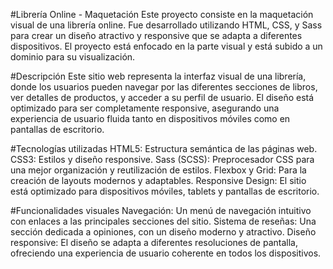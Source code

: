 #Librería Online - Maquetación
Este proyecto consiste en la maquetación visual de una librería online. Fue desarrollado utilizando HTML, CSS, y Sass para crear un diseño atractivo y responsive que se adapta a diferentes dispositivos. El proyecto está enfocado en la parte visual y está subido a un dominio para su visualización.

#Descripción
Este sitio web representa la interfaz visual de una librería, donde los usuarios pueden navegar por las diferentes secciones de libros, ver detalles de productos, y acceder a su perfil de usuario. El diseño está optimizado para ser completamente responsive, asegurando una experiencia de usuario fluida tanto en dispositivos móviles como en pantallas de escritorio.

#Tecnologías utilizadas
HTML5: Estructura semántica de las páginas web.
CSS3: Estilos y diseño responsive.
Sass (SCSS): Preprocesador CSS para una mejor organización y reutilización de estilos.
Flexbox y Grid: Para la creación de layouts modernos y adaptables.
Responsive Design: El sitio está optimizado para dispositivos móviles, tablets y pantallas de escritorio.

#Funcionalidades visuales
Navegación: Un menú de navegación intuitivo con enlaces a las principales secciones del sitio.
Sistema de reseñas: Una sección dedicada a opiniones, con un diseño moderno y atractivo.
Diseño responsive: El diseño se adapta a diferentes resoluciones de pantalla, ofreciendo una experiencia de usuario coherente en todos los dispositivos.
